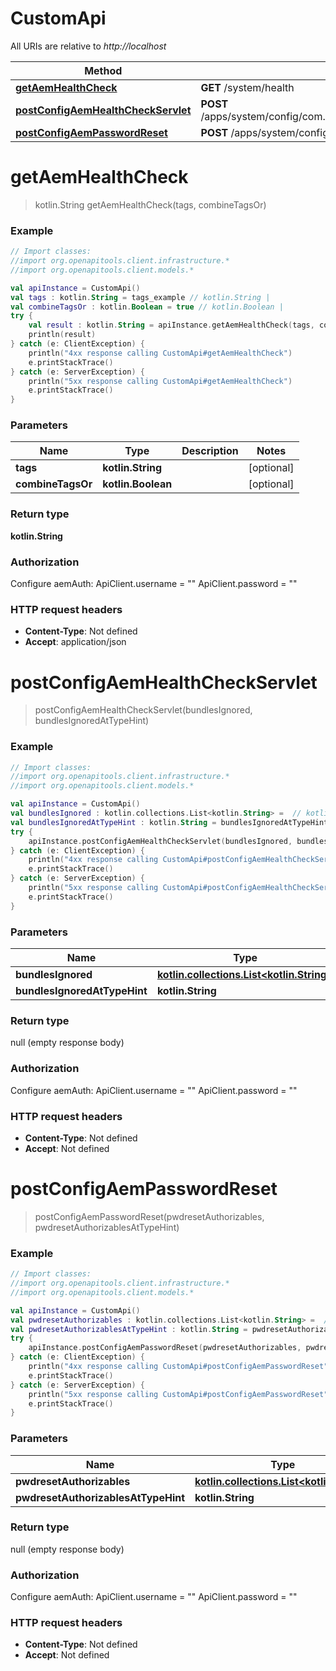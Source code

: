 # CustomApi

All URIs are relative to *http://localhost*

Method | HTTP request | Description
------------- | ------------- | -------------
[**getAemHealthCheck**](CustomApi.md#getAemHealthCheck) | **GET** /system/health | 
[**postConfigAemHealthCheckServlet**](CustomApi.md#postConfigAemHealthCheckServlet) | **POST** /apps/system/config/com.shinesolutions.healthcheck.hc.impl.ActiveBundleHealthCheck | 
[**postConfigAemPasswordReset**](CustomApi.md#postConfigAemPasswordReset) | **POST** /apps/system/config/com.shinesolutions.aem.passwordreset.Activator | 


<a name="getAemHealthCheck"></a>
# **getAemHealthCheck**
> kotlin.String getAemHealthCheck(tags, combineTagsOr)



### Example
```kotlin
// Import classes:
//import org.openapitools.client.infrastructure.*
//import org.openapitools.client.models.*

val apiInstance = CustomApi()
val tags : kotlin.String = tags_example // kotlin.String | 
val combineTagsOr : kotlin.Boolean = true // kotlin.Boolean | 
try {
    val result : kotlin.String = apiInstance.getAemHealthCheck(tags, combineTagsOr)
    println(result)
} catch (e: ClientException) {
    println("4xx response calling CustomApi#getAemHealthCheck")
    e.printStackTrace()
} catch (e: ServerException) {
    println("5xx response calling CustomApi#getAemHealthCheck")
    e.printStackTrace()
}
```

### Parameters

Name | Type | Description  | Notes
------------- | ------------- | ------------- | -------------
 **tags** | **kotlin.String**|  | [optional]
 **combineTagsOr** | **kotlin.Boolean**|  | [optional]

### Return type

**kotlin.String**

### Authorization


Configure aemAuth:
    ApiClient.username = ""
    ApiClient.password = ""

### HTTP request headers

 - **Content-Type**: Not defined
 - **Accept**: application/json

<a name="postConfigAemHealthCheckServlet"></a>
# **postConfigAemHealthCheckServlet**
> postConfigAemHealthCheckServlet(bundlesIgnored, bundlesIgnoredAtTypeHint)



### Example
```kotlin
// Import classes:
//import org.openapitools.client.infrastructure.*
//import org.openapitools.client.models.*

val apiInstance = CustomApi()
val bundlesIgnored : kotlin.collections.List<kotlin.String> =  // kotlin.collections.List<kotlin.String> | 
val bundlesIgnoredAtTypeHint : kotlin.String = bundlesIgnoredAtTypeHint_example // kotlin.String | 
try {
    apiInstance.postConfigAemHealthCheckServlet(bundlesIgnored, bundlesIgnoredAtTypeHint)
} catch (e: ClientException) {
    println("4xx response calling CustomApi#postConfigAemHealthCheckServlet")
    e.printStackTrace()
} catch (e: ServerException) {
    println("5xx response calling CustomApi#postConfigAemHealthCheckServlet")
    e.printStackTrace()
}
```

### Parameters

Name | Type | Description  | Notes
------------- | ------------- | ------------- | -------------
 **bundlesIgnored** | [**kotlin.collections.List&lt;kotlin.String&gt;**](kotlin.String.md)|  | [optional]
 **bundlesIgnoredAtTypeHint** | **kotlin.String**|  | [optional]

### Return type

null (empty response body)

### Authorization


Configure aemAuth:
    ApiClient.username = ""
    ApiClient.password = ""

### HTTP request headers

 - **Content-Type**: Not defined
 - **Accept**: Not defined

<a name="postConfigAemPasswordReset"></a>
# **postConfigAemPasswordReset**
> postConfigAemPasswordReset(pwdresetAuthorizables, pwdresetAuthorizablesAtTypeHint)



### Example
```kotlin
// Import classes:
//import org.openapitools.client.infrastructure.*
//import org.openapitools.client.models.*

val apiInstance = CustomApi()
val pwdresetAuthorizables : kotlin.collections.List<kotlin.String> =  // kotlin.collections.List<kotlin.String> | 
val pwdresetAuthorizablesAtTypeHint : kotlin.String = pwdresetAuthorizablesAtTypeHint_example // kotlin.String | 
try {
    apiInstance.postConfigAemPasswordReset(pwdresetAuthorizables, pwdresetAuthorizablesAtTypeHint)
} catch (e: ClientException) {
    println("4xx response calling CustomApi#postConfigAemPasswordReset")
    e.printStackTrace()
} catch (e: ServerException) {
    println("5xx response calling CustomApi#postConfigAemPasswordReset")
    e.printStackTrace()
}
```

### Parameters

Name | Type | Description  | Notes
------------- | ------------- | ------------- | -------------
 **pwdresetAuthorizables** | [**kotlin.collections.List&lt;kotlin.String&gt;**](kotlin.String.md)|  | [optional]
 **pwdresetAuthorizablesAtTypeHint** | **kotlin.String**|  | [optional]

### Return type

null (empty response body)

### Authorization


Configure aemAuth:
    ApiClient.username = ""
    ApiClient.password = ""

### HTTP request headers

 - **Content-Type**: Not defined
 - **Accept**: Not defined

